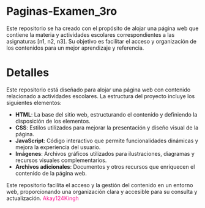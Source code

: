 # Paginas-Examen_3ro
Este repositorio se ha creado con el propósito de alojar una página web que contiene la materia y actividades escolares correspondientes a las asignaturas [n1, n2, n3]. Su objetivo es facilitar el acceso y organización de los contenidos para un mejor aprendizaje y referencia.
# Detalles

Este repositorio está diseñado para alojar una página web con contenido relacionado a actividades escolares. La estructura del proyecto incluye los siguientes elementos:

- **HTML**: La base del sitio web, estructurando el contenido y definiendo la disposición de los elementos.
- **CSS**: Estilos utilizados para mejorar la presentación y diseño visual de la página.
- **JavaScript**: Código interactivo que permite funcionalidades dinámicas y mejora la experiencia del usuario.
- **Imágenes**: Archivos gráficos utilizados para ilustraciones, diagramas y recursos visuales complementarios.
- **Archivos adicionales**: Documentos y otros recursos que enriquecen el contenido de la página web.

Este repositorio facilita el acceso y la gestión del contenido en un entorno web, proporcionando una organización clara y accesible para su consulta y actualización.
<span style="color:deeppink">Akay124Kingh</span>

